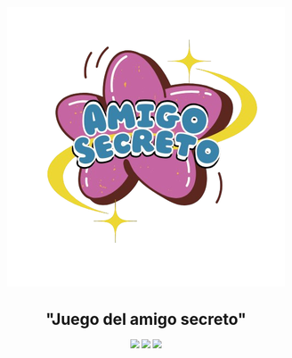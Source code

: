 <div align="center">
 <img src="https://github.com/Haco31/Amigo-secreto/blob/df63cd8925c6442774780d33067d5462567abc6e/Imagenes-del-proyecto/Rimberio__2_-removebg-preview.png" alt="Amigo_Secreto">
</div>

<h1 align="center">"Juego del amigo secreto"</h1>

<p align="center">
  <img src="https://img.shields.io/badge/STATUS-EN%20DESAROLLO-blue">
  <img src="https://img.shields.io/github/stars/camilafernanda?style=social">
  <img src="https://img.shields.io/github/contributors/Haco31/Amigo-secreto?style=plastic">
</p>


